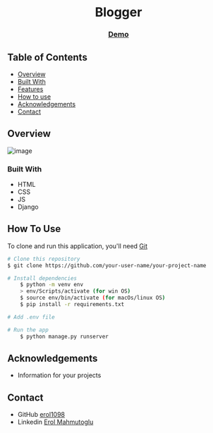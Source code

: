 <!-- Please update value in the {}  -->

<h1 align="center">Blogger</h1>


<div align="center">
  <h3>
    <a href="https://{your-demo-link.your-domain}">
      Demo
    </a>
   
 
  </h3>
</div>

<!-- TABLE OF CONTENTS -->

## Table of Contents

- [Overview](#overview)
- [Built With](#built-with)
- [Features](#features)
- [How to use](#how-to-use)
- [Acknowledgements](#acknowledgements)
- [Contact](#contact)

<!-- OVERVIEW -->

## Overview

![image](https://user-images.githubusercontent.com/99766307/189500964-bed4d3fd-e940-4752-aee8-eab30ff7016f.png)

### Built With

<!-- This section should list any major frameworks that you built your project using. Here are a few examples.-->

- HTML
- CSS
- JS
- Django

## How To Use

<!-- This is an example, please update according to your application -->

To clone and run this application, you'll need [Git](https://git-scm.com) 
```bash
# Clone this repository
$ git clone https://github.com/your-user-name/your-project-name

# Install dependencies
    $ python -m venv env
    > env/Scripts/activate (for win OS)
    $ source env/bin/activate (for macOs/linux OS)
    $ pip install -r requirements.txt

# Add .env file

# Run the app
    $ python manage.py runserver
```

## Acknowledgements
- Information for your projects

## Contact

- GitHub [erol1098](https://{github.com/erol1098})
- Linkedin [Erol Mahmutoglu](https://{linkedin.com/erol-mahmutoglu})
